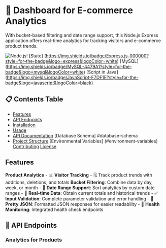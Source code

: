 # 🛒 Dashboard for E-commerce Analytics

 With bucket-based filtering and date range support, this Node.js Express application offers real-time analytics for tracking visitors and e-commerce product trends.

 ![Node.js](https://img.shields.io/badge/Node.js-339933?style=for-the-badge&logo=node.js&logoColor=white)! [State] (https://img.shields.io/badge/Express.js-000000?style=for-the-badge&logo=express&logoColor=white) [MySQL] (https://img.shields.io/badge/MySQL-4479A1?style=for-the-badge&logo=mysql&logoColor=white) [Script in Java] (https://img.shields.io/badge/JavaScript-F7DF1E?style=for-the-badge&logo=javascript&logoColor=black)

 ## 📋 Contents Table

 - [Features](#features)
 - [API Endpoints](#api-endpoints)
 - [Installation](#installation)
 - [Usage](#usage)
 - [API Documentation](#api-documentation)
 [Database Schema] #database-schema
 - [Project Structure](#project-structure)
 [Environmental Variables] (#environment-variables)
 [Contributing](#contributing)
 [License](#license)

 ## Features

 **Product Analytics** - 📊 **Visitor Tracking** - 🗓️ Track product trends with additions, deletions, and totals  **Bucket Filtering**: Combine data by day, week, or month - 📅 **Date Range Support**: Sort analytics by custom date ranges - 🔄 **Real-time Data**: Obtain current totals and historical trends - ✅ **Input Validation**: Complete parameter validation and error handling - 🎨 **Pretty JSON**: Formatted JSON responses for easier readability - 🏥 **Health Monitoring**: Integrated health check endpoints

 ## 🚀 API Endpoints

 ### Analytics for Products

